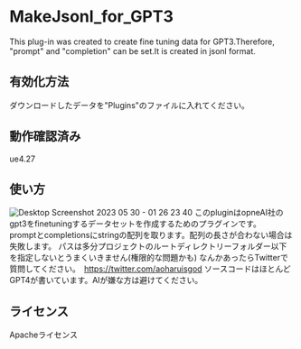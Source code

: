 # MakeJsonl_for_GPT3
This plug-in was created to create fine tuning data for GPT3.Therefore, "prompt" and "completion" can be set.It is created in jsonl format.

## 有効化方法
ダウンロードしたデータを"Plugins"のファイルに入れてください。
## 動作確認済み
ue4.27
## 使い方
![Desktop Screenshot 2023 05 30 - 01 26 23 40](https://github.com/aoharudesu/MakeJsonl_for_GPT3/assets/97249122/51b82bb9-ad01-41cf-ac47-9e8da1c4a536)
このpluginはopneAI社のgpt3をfinetuningするデータセットを作成するためのプラグインです。<br>
promptとcompletionsにstringの配列を取ります。配列の長さが合わない場合は失敗します。
パスは多分プロジェクトのルートディレクトリーフォルダー以下を指定しないとうまくいきません(権限的な問題かも)
なんかあったらTwitterで質問してください。　https://twitter.com/aoharuisgod
ソースコードはほとんどGPT4が書いています。AIが嫌な方は避けてください。
## ライセンス
Apacheライセンス
